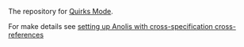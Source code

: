 The repository for [Quirks Mode](http://dvcs.w3.org/hg/quirks-mode/raw-file/tip/Overview.html).

For make details see [setting up Anolis with cross-specification cross-references](http://wiki.whatwg.org/wiki/Anolis)